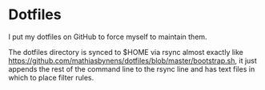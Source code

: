 Dotfiles
========

I put my dotfiles on GitHub to force myself to maintain them.

The dotfiles directory is synced to $HOME via rsync almost exactly like https://github.com/mathiasbynens/dotfiles/blob/master/bootstrap.sh, it just appends the rest of the command line to the rsync line and has text files in which to place filter rules.
